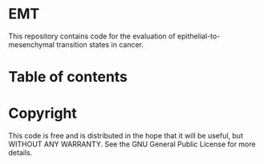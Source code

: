 # EMT

This repository contains code for the evaluation of epithelial-to-mesenchymal transition states in cancer.

# Table of contents

# Copyright

This code is free and is distributed in the hope that it will be useful, but WITHOUT ANY WARRANTY. See the GNU General Public License for more details.
